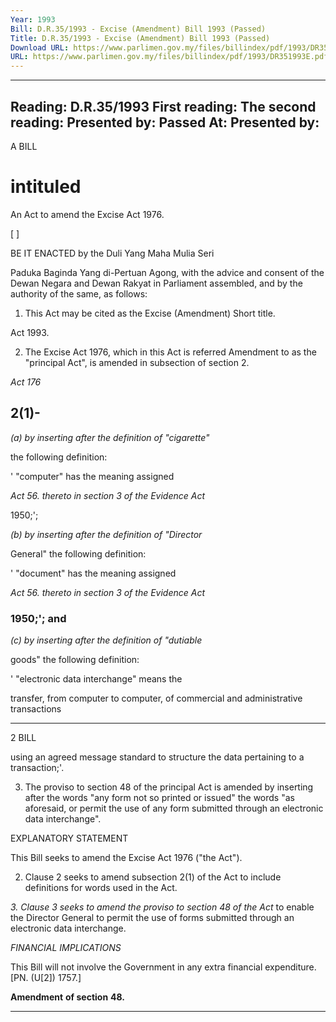 ```yaml
---
Year: 1993
Bill: D.R.35/1993 - Excise (Amendment) Bill 1993 (Passed)
Title: D.R.35/1993 - Excise (Amendment) Bill 1993 (Passed)
Download URL: https://www.parlimen.gov.my/files/billindex/pdf/1993/DR351993E.pdf
URL: https://www.parlimen.gov.my/files/billindex/pdf/1993/DR351993E.pdf
---
```

---
Reading:
D.R.35/1993
First reading:
The second reading:
Presented by:
Passed At:
Presented by:
---

A BILL

# intituled

An Act to amend the Excise Act 1976.

[ ]

BE IT ENACTED by the Duli Yang Maha Mulia Seri

Paduka Baginda Yang di-Pertuan Agong, with the
advice and consent of the Dewan Negara and Dewan
Rakyat in Parliament assembled, and by the authority of
the same, as follows:

1. This Act may be cited as the Excise (Amendment) Short title.

Act 1993.

2. The Excise Act 1976, which in this Act is referred Amendment
to as the "principal Act", is amended in subsection of section 2.

_Act 176_

## 2(1)-

_(a) by inserting after the definition of "cigarette"_

the following definition:

' "computer" has the meaning assigned

_Act 56. thereto in section 3 of the Evidence Act_

1950;';

_(b) by inserting after the definition of "Director_

General" the following definition:

' "document" has the meaning assigned

_Act 56. thereto in section 3 of the Evidence Act_

### 1950;'; and

_(c) by inserting after the definition of "dutiable_

goods" the following definition:

' "electronic data interchange" means the

transfer, from computer to computer, of
commercial and administrative transactions


-----

2 BILL

using an agreed message standard to
structure the data pertaining to a
transaction;'.

3. The proviso to section 48 of the principal Act is
amended by inserting after the words "any form not so
printed or issued" the words "as aforesaid, or permit the
use of any form submitted through an electronic data
interchange".

EXPLANATORY STATEMENT

This Bill seeks to amend the Excise Act 1976 ("the Act").

2. Clause 2 seeks to amend subsection 2(1) of the Act to include
definitions for words used in the Act.

_3. Clause 3 seeks to amend the proviso to section 48 of the Act_
to enable the Director General to permit the use of forms submitted
through an electronic data interchange.

_FINANCIAL_ _IMPLICATIONS_

This Bill will not involve the Government in any extra financial
expenditure. [PN. (U[2]) 1757.]


**Amendment**
**of section**
**48.**


-----

